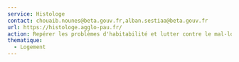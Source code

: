 ```yaml
---
service: Histologe
contact: chouaib.nounes@beta.gouv.fr,alban.sestiaa@beta.gouv.fr
url: https://histologe.agglo-pau.fr/
action: Repérer les problèmes d'habitabilité et lutter contre le mal-logement
thematique:
  - Logement
---
```

